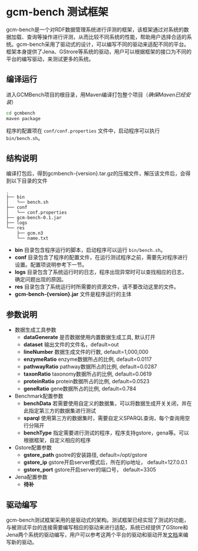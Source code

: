# gcm-bench 测试框架

gcm-bench是一个对RDF数据管理系统进行评测的框架，该框架通过对系统的数据加载、查询等操作进行评测，从而比较不同系统的性能，帮助用户选择合适的系统。gcm-bench采用了驱动式的设计，可以编写不同的驱动来适配不同的平台。框架本身提供了Jena、GStrore等系统的驱动，用户可以根据框架的接口为不同的平台的编写驱动，来测试更多的系统。


## 编译运行

进入GCMBench项目的根目录，用Maven编译打包整个项目（*确保Maven已经安装*）
```bash
cd gcmbench
maven package
```
程序的配置项在 `conf/conf.properties` 文件中，启动程序可以执行 `bin/bench.sh`。 


## 结构说明

编译打包后，得到gcmbench-{version}.tar.gz的压缩文件，解压该文件后，会得到以下目录的文件
```
.
├── bin
│   └── bench.sh
├── conf
│   └── conf.properties
├── gcm-bench-0.1.jar
├── logs
└── res
    ├── gcm.n3
    └── name.txt
```
 - **bin** 目录包含程序运行的脚本，启动程序可以运行 `bin/bench.sh`。
 - **conf** 目录包含了程序的配置文件，在运行测试程序之前，需要先对程序进行设置。配置项说明参考下一节。
 - **logs** 目录包含了系统运行时的日志，程序出现异常时可以查找相应的日志，确定问题出现的原因。
 - **res** 目录包含了系统运行时所需要的资源文件，请不要改动这里的文件。
 - **gcm-bench-{version}.jar** 文件是程序运行的主体


## 参数说明

 - 数据生成工具参数
   * **dataGenerate** 是否数据使用内置数据生成工具, 默认打开
   * **dataset** 输出文件的文件名，default=out
   * **lineNumber** 数据生成文件的行数, default=1,000,000
   * **enzymeRatio** enzyme数据所占的比例, default=0.0117
   * **pathwayRatio** pathway数据所占的比例, default=0.0287
   * **taxonRatio** taxonomy数据所占的比例, default=0.0619
   * **proteinRatio** protein数据所占的比例, default=0.0523
   * **geneRatio** gene数据所占的比例, default=0.784
 - Benchmark配置参数
   * **benchData** 若需要使用自定义的数据集，可以将数据生成开关关闭，并在此指定第三方的数据集进行测试
   * **sparql** 使用第三方的数据集时，需要自定义SPARQL查询，每个查询用空行分隔开
   * **benchType** 指定需要进行测试的程序，程序支持gstore，gena等。可以根据框架，自定义相应的程序
 - Gstore配置参数
   * **gstore_path** gsotre的安装路径, default=/opt/gstore
   * **gstore_ip** gstore开启server模式后，所在的ip地址， default=127.0.0.1
   * **gstore_port** gstore开启server的端口号， default=3305
 - Jena配置参数
   * **待补**


## 驱动编写

gcm-bench测试框架采用的是驱动式的架构。测试框架已经实现了测试的功能，与被测试平台的连接需要编写相应的驱动来进行适配，系统已经提供了GStore和Jena两个系统的驱动编写，用户可以参考这两个平台的驱动和驱动开发[文档](./drivers.md)来编写新的驱动。